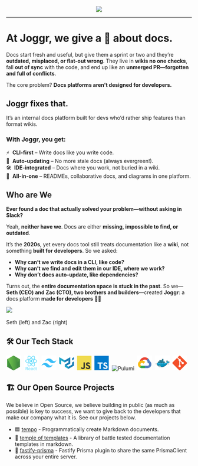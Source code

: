 <div>
    <p align="center">
        <img src="https://assets.joggr.io/github/github-banner.png" align="center" />
    </p>
    <hr>
</div>

# At Joggr, we give a 🦆 about docs.

Docs start fresh and useful, but give them a sprint or two and they’re **outdated, misplaced, or flat-out wrong**. They live in **wikis no one checks**, fall **out of sync** with the code, and end up like an **unmerged PR—forgotten and full of conflicts**.  

The core problem? **Docs platforms aren’t designed for developers.**   

## Joggr fixes that.  

It’s an internal docs platform built for devs who’d rather ship features than format wikis.  

### With Joggr, you get:

⚡️&nbsp;&nbsp;**CLI-first** – Write docs like you write code.  
🌲&nbsp;&nbsp;**Auto-updating** – No more stale docs (always evergreen!).  
🛠&nbsp;&nbsp;**IDE-integrated** – Docs where you work, not buried in a wiki.  
🔷&nbsp;&nbsp;**All-in-one** – READMEs, collaborative docs, and diagrams in one platform.  

## Who are We

**Ever found a doc that actually solved your problem—without asking in Slack?**  

Yeah, **neither have we**. Docs are either **missing, impossible to find, or outdated**.  

It’s the **2020s**, yet every docs tool still treats documentation like a **wiki**, not something **built for developers**. So we asked:  

- **Why can’t we write docs in a CLI, like code?**  
- **Why can’t we find and edit them in our IDE, where we work?**  
- **Why don’t docs auto-update, like dependencies?**  

Turns out, the **entire documentation space is stuck in the past**. So we—**Seth (CEO) and Zac (CTO), two brothers and builders**—created **Joggr**: a docs platform **made for developers** 🚀🚀  

<img src="https://assets.joggr.io/github/seth-zac-long-cropped.jpg" width="140" />

Seth (left) and Zac (right)

## 🛠 Our Tech Stack

<div>
  <img src="https://github.com/devicons/devicon/blob/master/icons/nodejs/nodejs-original.svg" title="NodeJS" alt="NodeJS" width="40" height="40"/>&nbsp;
  <img src="https://github.com/devicons/devicon/blob/master/icons/react/react-original-wordmark.svg" title="React" alt="React" width="40" height="40"/>&nbsp;
  <img src="https://github.com/devicons/devicon/blob/master/icons/tailwindcss/tailwindcss-original.svg" title="TailwindCSS" alt="TailwindCSS" width="40" height="40" />&nbsp;
  <img src="https://github.com/devicons/devicon/blob/master/icons/materialui/materialui-original.svg" title="Material UI" alt="Material UI" width="40" height="40"/>&nbsp;
  <img src="https://github.com/devicons/devicon/blob/master/icons/javascript/javascript-original.svg" title="JavaScript" alt="JavaScript" width="40" height="40"/>&nbsp;
  <img src="https://github.com/devicons/devicon/blob/master/icons/typescript/typescript-original.svg" title="TypeScript" alt="TypeScript" width="40" height="40"/>&nbsp;
  <img src="https://www.pulumi.com/logos/brand/avatar-on-white.svg" title="Pulumi" alt="Pulumi" width="40" height="40"/>&nbsp;
  <img src="https://github.com/devicons/devicon/blob/master/icons/googlecloud/googlecloud-original.svg" title="AWS" alt="AWS" width="40" height="40"/>&nbsp;
  <img src="https://github.com/devicons/devicon/blob/master/icons/docker/docker-original.svg" title="Docker" **alt="Docker" width="40" height="40"/>&nbsp;
  <img src="https://github.com/devicons/devicon/blob/master/icons/git/git-original.svg" title="Git" **alt="Git" width="40" height="40"/>&nbsp;
</div>

## 🏗️ Our Open Source Projects

We believe in Open Source, we believe building in public (as much as possible) is key to success, we want to give back to the developers that make our company what it is. See our projects below.

* 🟦 [tempo](https://github.com/joggrdocs/tempo) - Programmatically create Markdown documents.
* 📄 [temple of templates](https://github.com/joggrdocs/temple-of-templates) - A library of battle tested documentation templates in markdown.
* 🔼 [fastify-prisma](https://github.com/joggrdocs/fastify-prisma) - Fastify Prisma plugin to share the same PrismaClient across your entire server.
